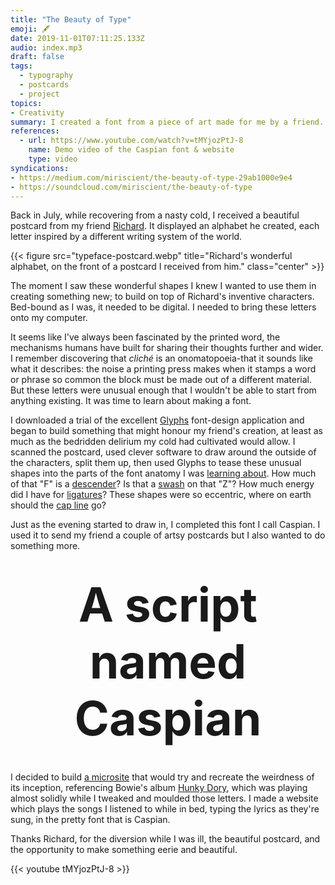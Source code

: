 ```yaml
---
title: "The Beauty of Type"
emoji: 🖋
date: 2019-11-01T07:11:25.133Z
audio: index.mp3
draft: false
tags:
  - typography
  - postcards
  - project
topics:
- Creativity
summary: I created a font from a piece of art made for me by a friend.
references:
  - url: https://www.youtube.com/watch?v=tMYjozPtJ-8
    name: Demo video of the Caspian font & website
    type: video
syndications:
- https://medium.com/miriscient/the-beauty-of-type-29ab1000e9e4
- https://soundcloud.com/miriscient/the-beauty-of-type
---
```


Back in July, while recovering from a nasty cold, I received a beautiful postcard from my friend [Richard](https://www.facebook.com/richardjj). It displayed an alphabet he created, each letter inspired by a different writing system of the world.

{{< figure src="typeface-postcard.webp" title="Richard's wonderful alphabet, on the front of a postcard I received from him." class="center" >}}

The moment I saw these wonderful shapes I knew I wanted to use them in creating something new; to build on top of Richard's inventive characters. Bed-bound as I was, it needed to be digital. I needed to bring these letters onto my computer.

It seems like I've always been fascinated by the printed word, the mechanisms humans have built for sharing their thoughts further and wider. I remember discovering that _cliché_ is an onomatopoeia-that it sounds like what it describes: the noise a printing press makes when it stamps a word or phrase so common the block must be made out of a different material. But these letters were unusual enough that I wouldn't be able to start from anything existing. It was time to learn about making a font.

I downloaded a trial of the excellent [Glyphs](https://glyphsapp.com/) font-design application and began to build something that might honour my friend's creation, at least as much as the bedridden delirium my cold had cultivated would allow. I scanned the postcard, used clever software to draw around the outside of the characters, split them up, then used Glyphs to tease these unusual shapes into the parts of the font anatomy I was [learning about](https://web.archive.org/web/20200420051347/https://typedecon.com/blogs/type-glossary). How much of that "F" is a [descender](https://web.archive.org/web/20200420051347/https://typedecon.com/blogs/type-glossary/descender)? Is that a [swash](https://web.archive.org/web/20200420051347/https://typedecon.com/blogs/type-glossary/swash) on that "Z"? How much energy did I have for [ligatures](https://web.archive.org/web/20200420051347/https://typedecon.com/blogs/type-glossary/ligature)? These shapes were so eccentric, where on earth should the [cap line](https://web.archive.org/web/20200420051347/https://typedecon.com/blogs/type-glossary/cap-line) go?

Just as the evening started to draw in, I completed this font I call Caspian. I used it to send my friend a couple of artsy postcards but I also wanted to do something more.

<h3 class="caspian" style="font-size: 75px; margin: 2.5rem 0; text-align: center; display:block;">A script named Caspian</h3>

I decided to build [a microsite](https://caspian.byjp.me/) that would try and recreate the weirdness of its inception, referencing Bowie's album [Hunky Dory](https://songwhip.com/album/david-bowie/hunky-dory), which was playing almost solidly while I tweaked and moulded those letters. I made a website which plays the songs I listened to while in bed, typing the lyrics as they're sung, in the pretty font that is Caspian.

Thanks Richard, for the diversion while I was ill, the beautiful postcard, and the opportunity to make something eerie and beautiful.

{{< youtube tMYjozPtJ-8 >}}